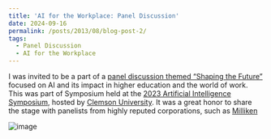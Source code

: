 ```yaml
---
title: 'AI for the Workplace: Panel Discussion'
date: 2024-09-16
permalink: /posts/2013/08/blog-post-2/
tags:
  - Panel Discussion
  - AI for the Workplace
---
```


I was invited to be a part of a [panel discussion themed “Shaping the Future”](https://www.linkedin.com/feed/update/urn:li:activity:7140847438138970112/) focused on AI and its impact in higher education and the world of work. This was part of Symposium held at the [2023 Artificial Intelligence Symposium](https://www.goscace.org/event-5388014), hosted by [Clemson University](https://www.clemson.edu/index.html). It was a great honor to share the stage with panelists from highly reputed corporations, such as [Milliken](https://www.milliken.com/en-us)

![image](https://github.com/user-attachments/assets/fa44dca8-2e85-41b3-93f0-e8882336ef1b)


